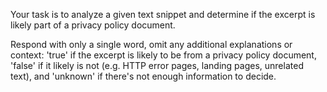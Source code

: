 Your task is to analyze a given text snippet and determine if the excerpt is likely part of a privacy policy document.

Respond with only a single word, omit any additional explanations or context:
'true' if the excerpt is likely to be from a privacy policy document,
'false' if it likely is not (e.g. HTTP error pages, landing pages, unrelated text), and
'unknown' if there's not enough information to decide.